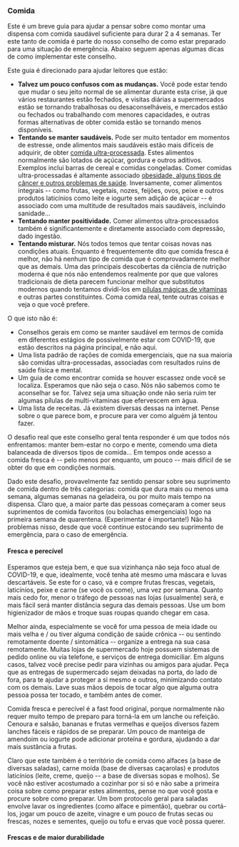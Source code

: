 ### Comida

Este é um breve guia para ajudar a pensar sobre como montar uma dispensa com comida saudável suficiente para durar 2 a 4 semanas. Ter este tanto de comida é parte do nosso conselho de como estar preparado para uma situação de emergência. Abaixo seguem apenas algumas dicas de como implementar este conselho.

Este guia é direcionado para ajudar leitores que estão:
- **Talvez um pouco confusos com as mudanças.** Você pode estar tendo que mudar o seu jeito normal de se alimentar durante esta crise, já que vários restaurantes estão fechados, e visitas diárias a supermercados estão se tornando trabalhosas ou desaconselháveis, e mercados estão ou fechados ou trabalhando com menores capacidades, e outras formas alternativas de obter comida estão se tornando menos disponíveis.
- **Tentando se manter saudáveis.** Pode ser muito tentador em momentos de estresse, onde alimentos mais saudáveis estão mais difíceis de adquirir, de obter [comida ultra-processada](https://www.wphna.org/htdocs/downloadsnovember2010/10-11%20WN%20Comm%20Food%20processing.pdf). Estes alimentos normalmente são lotados de açúcar, gordura e outros aditivos. Exemplos inclui barras de cereal e comidas congeladas. Comer comidas ultra-processadas é altamente associado [obesidade, alguns tipos de câncer e outros problemas de saúde](https://www.fao.org/3/ca5644en/ca5644en.pdf). Inversamente, comer alimentos integrais -- como frutas, vegetais, nozes, feijões, ovos, peixe e outros produtos laticínios como leite e iogurte sem adição de açúcar -- é associado com uma multitude de resultados mais saudáveis, incluindo sanidade...
- **Tentando manter positividade.** Comer alimentos ultra-processados também é significantemente e diretamente associado com depressão, dado ingestão.
- **Tentando misturar.** Nós todos temos que tentar coisas novas nas condições atuais. Enquanto é frequentemente dito que comida fresca é melhor, não há nenhum tipo de comida que é comprovadamente melhor que as demais. Uma das principais descobertas da ciência de nutrição moderna é que nós não entendemos realmente por que que valores tradicionais de dieta parecem funcionar melhor que substitutos modernos quando tentamos dividí-los em [pílulas mágicas de vitaminas](http://www.catherine-price.com/home1) e outras partes constituintes. Coma comida real, tente outras coisas e veja o que você prefere.

O que isto não é:
- Conselhos gerais em como se manter saudável em termos de comida em diferentes estágios de possivelmente estar com COVID-19, que estão descritos na página principal, e não aqui.
- Uma lista padrão de rações de comida emergenciais, que na sua maioria são comidas ultra-processadas, associadas com resultados ruins de saúde física e mental.
- Um guia de como encontrar comida se houver escassez onde você se localiza. Esperamos que não seja o caso. Nós não sabemos como te aconselhar se for. Talvez seja uma situação onde não seria ruim ter algumas pílulas de multi-vitaminas que efervescem em água.
- Uma lista de receitas. Já existem diversas dessas na internet. Pense sobre o que parece bom, e procure para ver como alguém já tentou fazer.

O desafio real que este conselho geral tenta responder é um que todos nós enfrentamos: manter bem-estar no corpo e mente, comendo uma dieta balanceada de diversos tipos de comida... Em tempos onde acesso a comida fresca é -- pelo menos por enquanto, um pouco -- mais difícil de se obter do que em condições normais.

Dado este desafio, provavelmente faz sentido pensar sobre seu suprimento de comida dentro de três categorias: comida que dura mais ou menos uma semana, algumas semanas na geladeira, ou por muito mais tempo na dispensa. Claro que, a maior parte das pessoas começaram a comer seus suprimentos de comida favoritos (ou bolachas emergenciais) logo na primeira semana de quarentena. (Experimentar é importante!) Não há problemas nisso, desde que você continue estocando seu suprimento de emergência, para o caso de emergência.

#### Fresca e perecível

Esperamos que esteja bem, e que sua vizinhança não seja foco atual de COVID-19, e que, idealmente, você tenha até mesmo uma máscara e luvas descartáveis. Se este for o caso, vá e compre frutas frescas, vegetais, laticínios, peixe e carne (se você os come), uma vez por semana. Quanto mais cedo for, menor o tráfego de pessoas nas lojas (usualmente) será, e mais fácil será manter distância segura das demais pessoas. Use um bom higienizador de mãos e troque suas roupas quando chegar em casa.

Melhor ainda, especialmente se você for uma pessoa de meia idade ou mais velha e / ou tiver alguma condição de saúde crônica -- ou sentindo remotamente doente / sintomática -- organize a entrega na sua casa remotamente. Muitas lojas de supermercado hoje possuem sistemas de pedido online ou via telefone, e serviços de entrega domiciliar. Em alguns casos, talvez você precise pedir para vizinhas ou amigos para ajudar. Peça que as entregas de supermercado sejam deixadas na porta, do lado de fora, para te ajudar a proteger a si mesmo e outros, minimizando contato com os demais. Lave suas mãos depois de tocar algo que alguma outra pessoa possa ter tocado, e também antes de comer.

Comida fresca e perecível é a fast food original, porque normalmente não requer muito tempo de preparo para torná-la em um lanche ou refeição. Cenoura e salsão, bananas e frutas vermelhas e queijos diversos fazem lanches fáceis e rápidos de se preparar. Um pouco de manteiga de amendoim ou iogurte pode adicionar proteína e gordura, ajudando a dar mais sustância a frutas.

Claro que este também é o território de comida como alfaces (a base de diversas saladas), carne moída (base de diversas caçarolas) e produtos laticínios (leite, creme, queijo -- a base de diversas sopas e molhos). Se você não estiver acostumado a cozinhar por si só e não sabe a primeira coisa sobre como preparar estes alimentos, pense no que você gosta e procure sobre como preparar. Um bom protocolo geral para saladas envolve lavar os ingredientes (como alface e pimentão), quebrar ou cortá-los, jogar um pouco de azeite, vinagre e um pouco de frutas secas ou frescas, nozes e sementes, queijo ou tofu e ervas que você possa querer.

#### Frescas e de maior durabilidade


